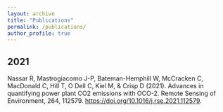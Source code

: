 ```yaml
---
layout: archive
title: "Publications"
permalink: /publications/
author_profile: true
---
```


2021
---
Nassar R, Mastrogiacomo J-P, Bateman-Hemphill W, McCracken C, MacDonald C, Hill T, O Dell C, Kiel M, & Crisp D (2021). Advances in quantifying power plant CO2 emissions with OCO-2. Remote Sensing of Environment, 264, 112579. https://doi.org/10.1016/j.rse.2021.112579.
